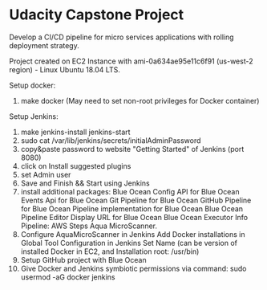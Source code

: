 
# Udacity Capstone Project 

Develop a CI/CD pipeline for micro services applications with rolling deployment strategy. 

Project created on EC2 Instance with ami-0a634ae95e11c6f91 (us-west-2 region) - Linux Ubuntu 18.04 LTS.

Setup docker:
1. make docker
(May need to set non-root privileges for Docker container)

Setup Jenkins:
1. make jenkins-install jenkins-start
2. sudo cat /var/lib/jenkins/secrets/initialAdminPassword
3. copy&paste password to website "Getting Started" of Jenkins (port 8080)
4. click on Install suggested plugins
5. set Admin user
6. Save and Finish && Start using Jenkins
7. install additional packages: 
Blue Ocean
Config API for Blue Ocean
Events Api for Blue Ocean
Git Pipeline for Blue Ocean
GitHub Pipeline for Blue Ocean
Pipeline implementation for Blue Ocean
Blue Ocean Pipeline Editor
Display URL for Blue Ocean
Blue Ocean Executor Info
Pipeline: AWS Steps
Aqua MicroScanner.
8. Configure AquaMicroScanner in Jenkins
Add Docker installations in Global Tool Configuration in Jenkins
	Set Name (can be version of installed Docker in EC2, and Installation root: /usr/bin)
9. Setup GitHub project with Blue Ocean
10. Give Docker and Jenkins symbiotic permissions via command: sudo usermod -aG docker jenkins
